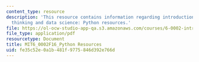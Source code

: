 ```yaml
---
content_type: resource
description: 'This resource contains information regarding introduction to computational
  thinking and data science: Python resources.'
file: https://ol-ocw-studio-app-qa.s3.amazonaws.com/courses/6-0002-introduction-to-computational-thinking-and-data-science-fall-2016/fe35c52e0a1b481f9775846d392e766d_MIT6_0002F16_PythonResurcs.pdf
file_type: application/pdf
resourcetype: Document
title: MIT6_0002F16_Python Resources
uid: fe35c52e-0a1b-481f-9775-846d392e766d
---
```

